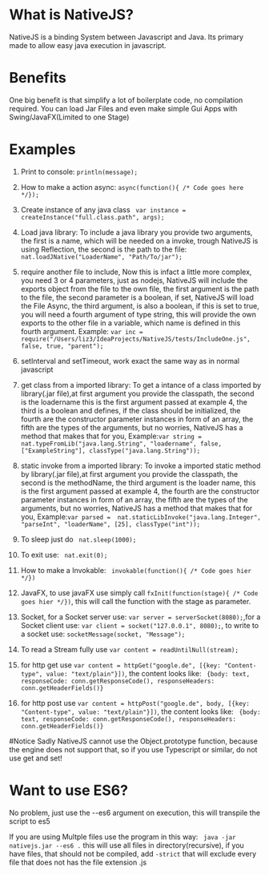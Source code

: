 # What is NativeJS?
NativeJS is a binding System between Javascript and Java.
Its primary made to allow easy java execution in javascript.

# Benefits
One big benefit is that simplify a lot of boilerplate code, no compilation required.
You can load Jar Files and even make simple Gui Apps with Swing/JavaFX(Limited to one Stage)

# Examples
1. Print to console: ``` println(message); ```

2. How to make a action async: ``` async(function(){
/* Code goes here */}); ```

3. Create instance of any java class ``` var instance = createInstance("full.class.path", args);```

4. Load java library: To include a java library you provide two arguments, the first is a name, which will be needed on a invoke, 
trough NativeJS is using Reflection, the second is the path to the file:
``` nat.loadJNative("LoaderName", "Path/To/jar"); ```

5. require another file to include,
Now this is infact a little more complex, you need 3 or 4 parameters, just as nodejs, NativeJS
will include the exports object from the file to the own file, the first argument is the path to the file, the second parameter is a boolean, if set,
NativeJS will load the File Async, the third argument, is also a boolean, if this is set to true,
you will need a fourth argument of type string, this will provide the own exports to the other file in a variable, which name is defined in this fourth argument.
Example: ``` var inc = require("/Users/liz3/IdeaProjects/NativeJS/tests/IncludeOne.js", false, true, "parent"); ```

6. setInterval and setTimeout, work exact the same way as in normal javascript

7. get class from a imported library: To get a intance of a class imported by library(.jar file),at first argument you provide the classpath,
the second is the loadername this is the first argument passed at example 4, the third is a boolean and defines, if the class should be initialized,
the fourth are the constructor parameter instances in form of an array, the fifth are the types of the arguments, but no worries, NativeJS has a method that makes that for you,
Example:``` var string =  nat.typeFromLib("java.lang.String", "loadername", false, ["ExampleString"], classType("java.lang.String")); ```

8. static invoke from a imported library: To invoke a imported static method by library(.jar file),at first argument you provide the classpath,
the second is the methodName, the third argument is the loader name, this is the first argument passed at example 4,
the fourth are the constructor parameter instances in form of an array, the fifth are the types of the arguments, but no worries, NativeJS has a method that makes that for you,
Example:``` var parsed =  nat.staticLibInvoke("java.lang.Integer", "parseInt", "loaderName", [25], classType("int")); ```

9. To sleep just do ``` nat.sleep(1000);```

10. To exit use:  ``` nat.exit(0);```

11. How to make a Invokable: ``` invokable(function(){
/* Code goes hier */})```

12. JavaFX, to use javaFX use simply call ``` fxInit(function(stage){ /* Code goes hier */}) ```, this will call the function with the stage as parameter.
                                          
13. Socket, for a Socket server use: ``` var server = serverSocket(8080); ```,for a Socket client use: ``` var client = socket("127.0.0.1", 8080); ```, to write to a socket use: ``` socketMessage(socket, "Message"); ```   
 
14. To read a Stream fully use ``` var content = readUntilNull(stream); ```
          
15. for http get use ``` var content = httpGet("google.de", [{key: "Content-type", value: "text/plain"}]) ```, the content looks like: ``` {body: text, responseCode: conn.getResponseCode(), responseHeaders: conn.getHeaderFields()}```

16. for http post use ``` var content = httpPost("google.de", body, [{key: "Content-type", value: "text/plain"}]) ```, the content looks like: ``` {body: text, responseCode: conn.getResponseCode(), responseHeaders: conn.getHeaderFields()}```

#Notice
Sadly NativeJS cannot use the Object.prototype function, because the engine does not support that, so if you use Typescript or similar, 
do not use get and set!

# Want to use ES6?
No problem, just use the --es6 argument on execution, this will transpile the script to es5

If you are using Multple files use the program in this way: ``` java -jar nativejs.jar --es6 .``` this will use all files in directory(recursive), if you have files, 
that should not be compiled, add ``` -strict ``` that will exclude every file that does not has the file extension .js
